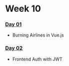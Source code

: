 # Week 10

### ​[Day 01​](day-01.md)

* Burning Airlines in Vue.js

### [Day 02](day-02.md)

* Frontend Auth with JWT



